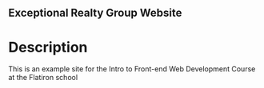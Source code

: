 Exceptional Realty Group Website 
---

# Description

This is an example site for the Intro to Front-end Web
Development Course at the Flatiron school